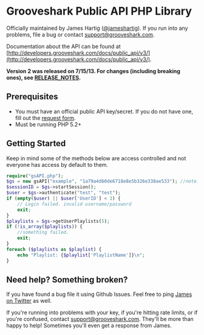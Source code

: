 # Grooveshark Public API PHP Library
Officially maintained by James Hartig ([@jameshartig](http://twitter.com/jameshartig)). If you run into any problems, file a bug or contact support@grooveshark.com.

Documentation about the API can be found at [http://developers.grooveshark.com/docs/public_api/v3/](http://developers.grooveshark.com/docs/public_api/v3/).

**Version 2 was released on 7/15/13. For changes (including breaking ones), see [RELEASE_NOTES](/RELEASE_NOTES.md/).**

## Prerequisites
* You must have an official public API key/secret. If you do not have one, fill out the [request form](http://developers.grooveshark.com/api).
* Must be running PHP 5.2+

## Getting Started

Keep in mind some of the methods below are access controlled and not everyone has access by default to them.

```PHP
require("gsAPI.php");
$gs = new gsAPI("example", "1a79a4d60de6718e8e5b326e338ae533"); //note: you can also change the default key/secret in gsAPI.php
$sessionID = $gs->startSession();
$user = $gs->authenticate("test", "test");
if (empty($user) || $user['UserID'] < 1) {
    // Login failed. invalid username/password
    exit;
}
$playlists = $gs->getUserPlaylists(5);
if (!is_array($playlists)) {
    //something failed.
    exit;
}
foreach ($playlists as $playlist) {
    echo "Playlist: {$playlist['PlaylistName']}\n";
}
```

## Need help? Something broken?
If you have found a bug file it using Github Issues. Feel free to ping [James on Twitter](http://twitter.com/jameshartig) as well.

If you're running into problems with your key, if you're hitting rate limits, or if you're confused, contact support@grooveshark.com.
They'll be more than happy to help! Sometimes you'll even get a response from James.